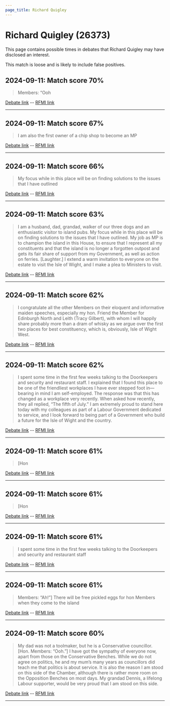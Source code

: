 ```yaml
---
page_title: Richard Quigley
---
```


# Richard Quigley  (26373)

This page contains possible times in debates that Richard Quigley may have disclosed an interest.

This match is loose and is likely to include false positives. 



## 2024-09-11: Match score 70%

>Members: “Ooh

[Debate link](https://www.theyworkforyou.com/debates/?id=2024-09-11b.908.1)  --  [RFMI link](https://www.theyworkforyou.com/mp/26373/register)


---



## 2024-09-11: Match score 67%

>I am also the first owner of a chip shop to become an MP

[Debate link](https://www.theyworkforyou.com/debates/?id=2024-09-11b.908.1)  --  [RFMI link](https://www.theyworkforyou.com/mp/26373/register)


---



## 2024-09-11: Match score 66%

>My focus while in this place will be on finding solutions to the issues that I have outlined

[Debate link](https://www.theyworkforyou.com/debates/?id=2024-09-11b.908.1)  --  [RFMI link](https://www.theyworkforyou.com/mp/26373/register)


---



## 2024-09-11: Match score 63%

>I am a husband, dad, grandad, walker of our three dogs and an enthusiastic visitor to island pubs. My focus while in this place will be on finding solutions to the issues that I have outlined. My job as MP is to champion the island in this House, to ensure that I represent all my constituents and that the island is no longer a forgotten outpost and gets its fair share of support from my Government, as well as action on ferries. [Laughter.] I extend a warm invitation to everyone on the estate to visit the Isle of Wight, and I make a plea to Ministers to visit.

[Debate link](https://www.theyworkforyou.com/debates/?id=2024-09-11b.908.1)  --  [RFMI link](https://www.theyworkforyou.com/mp/26373/register)


---



## 2024-09-11: Match score 62%

>I congratulate all the other Members on their eloquent and informative maiden speeches, especially my hon. Friend the Member for Edinburgh North and Leith (Tracy Gilbert), with whom I will happily share probably more than a dram of whisky as we argue over the first two places for best constituency, which is, obviously, Isle of Wight West.

[Debate link](https://www.theyworkforyou.com/debates/?id=2024-09-11b.908.1)  --  [RFMI link](https://www.theyworkforyou.com/mp/26373/register)


---



## 2024-09-11: Match score 62%

>I spent some time in the first few weeks talking to the Doorkeepers and security and restaurant staff. I explained that I found this place to be one of the friendliest workplaces I have ever stepped foot in—bearing in mind I am self-employed. The response was that this has changed as a workplace very recently. When asked  how recently, they all replied, “The fifth of July.” I am extremely proud to stand here today with my colleagues as part of a Labour Government dedicated to service, and I look forward to being part of a Government who build a future for the Isle of Wight and the country.

[Debate link](https://www.theyworkforyou.com/debates/?id=2024-09-11b.908.1)  --  [RFMI link](https://www.theyworkforyou.com/mp/26373/register)


---



## 2024-09-11: Match score 61%

>[Hon

[Debate link](https://www.theyworkforyou.com/debates/?id=2024-09-11b.908.1)  --  [RFMI link](https://www.theyworkforyou.com/mp/26373/register)


---



## 2024-09-11: Match score 61%

>[Hon

[Debate link](https://www.theyworkforyou.com/debates/?id=2024-09-11b.908.1)  --  [RFMI link](https://www.theyworkforyou.com/mp/26373/register)


---



## 2024-09-11: Match score 61%

>I spent some time in the first few weeks talking to the Doorkeepers and security and restaurant staff

[Debate link](https://www.theyworkforyou.com/debates/?id=2024-09-11b.908.1)  --  [RFMI link](https://www.theyworkforyou.com/mp/26373/register)


---



## 2024-09-11: Match score 61%

>Members: “Ah!”] There will be free pickled eggs for hon Members when they come to the island

[Debate link](https://www.theyworkforyou.com/debates/?id=2024-09-11b.908.1)  --  [RFMI link](https://www.theyworkforyou.com/mp/26373/register)


---



## 2024-09-11: Match score 60%

>My dad was not a toolmaker, but he is a Conservative councillor. [Hon. Members: “Ooh.”] I have got the sympathy of everyone now, apart from those on the Conservative Benches. While we do not agree on politics, he and my mum’s many years as councillors did teach me that politics is about service. It is also the reason I am stood on this side of the Chamber, although there is rather more room on the Opposition Benches on most days. My grandad Dennis, a lifelong Labour supporter, would be very proud that I am stood on this side.

[Debate link](https://www.theyworkforyou.com/debates/?id=2024-09-11b.908.1)  --  [RFMI link](https://www.theyworkforyou.com/mp/26373/register)


---

